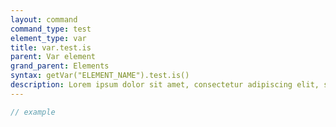 ```yaml
---
layout: command
command_type: test
element_type: var
title: var.test.is
parent: Var element
grand_parent: Elements
syntax: getVar("ELEMENT_NAME").test.is()
description: Lorem ipsum dolor sit amet, consectetur adipiscing elit, sed do eiusmod tempor incididunt ut labore et dolore magna aliqua. Ut enim ad minim veniam, quis nostrud exercitation ullamco laboris nisi ut aliquip ex ea commodo consequat.
---
```


```javascript
// example
```
